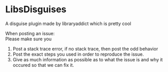 LibsDisguises
=============

A disguise plugin made by libraryaddict which is pretty cool<br>

When posting an issue:<br>
Please make sure you<br>
1) Post a stack trace error, if no stack trace, then post the odd behavior<br>
2) Post the exact steps you used in order to reproduce the issue.<br>
3) Give as much information as possible as to what the issue is and why it occured so that we can fix it.<br>
